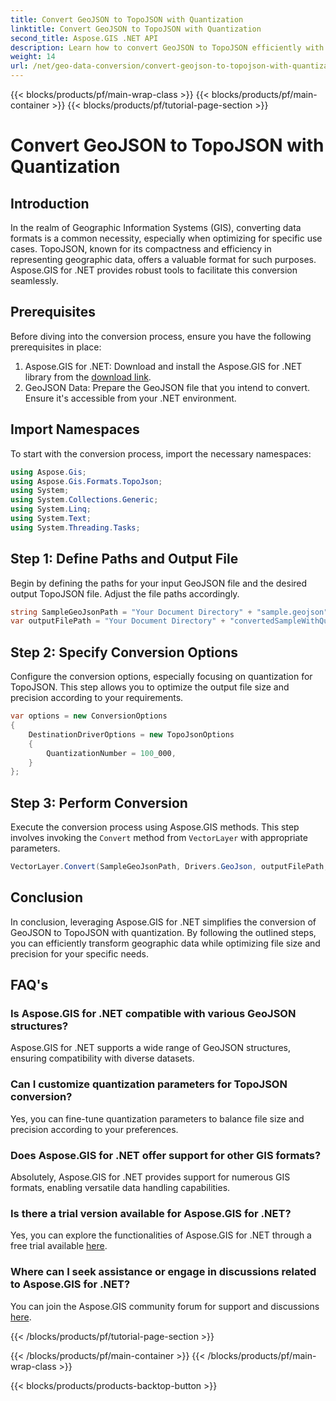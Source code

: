 ```yaml
---
title: Convert GeoJSON to TopoJSON with Quantization
linktitle: Convert GeoJSON to TopoJSON with Quantization
second_title: Aspose.GIS .NET API
description: Learn how to convert GeoJSON to TopoJSON efficiently with quantization using Aspose.GIS for .NET, optimizing file size and precision.
weight: 14
url: /net/geo-data-conversion/convert-geojson-to-topojson-with-quantization/
---
```


{{< blocks/products/pf/main-wrap-class >}}
{{< blocks/products/pf/main-container >}}
{{< blocks/products/pf/tutorial-page-section >}}

# Convert GeoJSON to TopoJSON with Quantization

## Introduction
In the realm of Geographic Information Systems (GIS), converting data formats is a common necessity, especially when optimizing for specific use cases. TopoJSON, known for its compactness and efficiency in representing geographic data, offers a valuable format for such purposes. Aspose.GIS for .NET provides robust tools to facilitate this conversion seamlessly.
## Prerequisites
Before diving into the conversion process, ensure you have the following prerequisites in place:
1. Aspose.GIS for .NET: Download and install the Aspose.GIS for .NET library from the [download link](https://releases.aspose.com/gis/net/).
2. GeoJSON Data: Prepare the GeoJSON file that you intend to convert. Ensure it's accessible from your .NET environment.

## Import Namespaces
To start with the conversion process, import the necessary namespaces:
```csharp
using Aspose.Gis;
using Aspose.Gis.Formats.TopoJson;
using System;
using System.Collections.Generic;
using System.Linq;
using System.Text;
using System.Threading.Tasks;
```
## Step 1: Define Paths and Output File
Begin by defining the paths for your input GeoJSON file and the desired output TopoJSON file. Adjust the file paths accordingly.
```csharp
string SampleGeoJsonPath = "Your Document Directory" + "sample.geojson";
var outputFilePath = "Your Document Directory" + "convertedSampleWithQuantization_out.topojson";
```
## Step 2: Specify Conversion Options
Configure the conversion options, especially focusing on quantization for TopoJSON. This step allows you to optimize the output file size and precision according to your requirements.
```csharp
var options = new ConversionOptions
{
    DestinationDriverOptions = new TopoJsonOptions
    {
        QuantizationNumber = 100_000,
    }
};
```
## Step 3: Perform Conversion
Execute the conversion process using Aspose.GIS methods. This step involves invoking the `Convert` method from `VectorLayer` with appropriate parameters.
```csharp
VectorLayer.Convert(SampleGeoJsonPath, Drivers.GeoJson, outputFilePath, Drivers.TopoJson, options);
```

## Conclusion
In conclusion, leveraging Aspose.GIS for .NET simplifies the conversion of GeoJSON to TopoJSON with quantization. By following the outlined steps, you can efficiently transform geographic data while optimizing file size and precision for your specific needs.
## FAQ's
### Is Aspose.GIS for .NET compatible with various GeoJSON structures?
Aspose.GIS for .NET supports a wide range of GeoJSON structures, ensuring compatibility with diverse datasets.
### Can I customize quantization parameters for TopoJSON conversion?
Yes, you can fine-tune quantization parameters to balance file size and precision according to your preferences.
### Does Aspose.GIS for .NET offer support for other GIS formats?
Absolutely, Aspose.GIS for .NET provides support for numerous GIS formats, enabling versatile data handling capabilities.
### Is there a trial version available for Aspose.GIS for .NET?
Yes, you can explore the functionalities of Aspose.GIS for .NET through a free trial available [here](https://releases.aspose.com/).
### Where can I seek assistance or engage in discussions related to Aspose.GIS for .NET?
You can join the Aspose.GIS community forum for support and discussions [here](https://forum.aspose.com/c/gis/33).

{{< /blocks/products/pf/tutorial-page-section >}}

{{< /blocks/products/pf/main-container >}}
{{< /blocks/products/pf/main-wrap-class >}}

{{< blocks/products/products-backtop-button >}}
